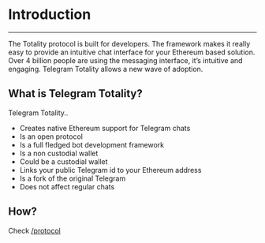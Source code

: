 # Introduction

---

The Totality protocol is built for developers. The framework makes it really easy to provide an intuitive chat interface for your Ethereum based solution. Over 4 billion people are using the messaging interface, it’s intuitive and engaging. Telegram Totality allows a new wave of adoption.

## What is Telegram Totality?

Telegram Totality..

- Creates native Ethereum support for Telegram chats
- Is an open protocol
- Is a full fledged bot development framework
- Is a non custodial wallet
- Could be a custodial wallet
- Links your public Telegram id to your Ethereum address
- Is a fork of the original Telegram
- Does not affect regular chats

## How?

Check [/protocol](/protocol)